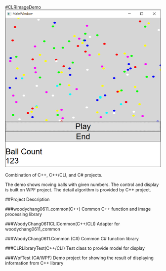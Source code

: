 #CLRImageDemo
![Alt text](/demo1.png "WPF Demo")


Combination of C++, C++/CLI, and C# projects.

The demo shows moving balls with given numbers.
The control and display is built on WPF project.
The detail algorithm is provided by C++ project.


##Project Description

###woodychang0611_common(C++)
Common C++ function and image processing library

###WoodyChang0611CLICommon(C++/CLI)
Adapter for woodychang0611_common

###WoodyChang0611.Common (C#)
Common C# function library

###CLRLibraryTest(C++/CLI)
Test class to provide model for display

###WpfTest (C#/WPF)
Demo project for showing the result of displaying information from C++ library

